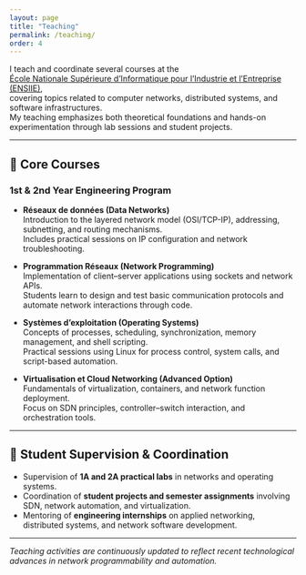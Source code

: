 ```yaml
---
layout: page
title: "Teaching"
permalink: /teaching/
order: 4
---
```




I teach and coordinate several courses at the  
[École Nationale Supérieure d’Informatique pour l’Industrie et l’Entreprise (ENSIIE)](https://www.ensiie.fr),  
covering topics related to computer networks, distributed systems, and software infrastructures.  
My teaching emphasizes both theoretical foundations and hands-on experimentation through lab sessions and student projects.

---

## 📘 Core Courses

### 1st & 2nd Year Engineering Program
- **Réseaux de données (Data Networks)**  
  Introduction to the layered network model (OSI/TCP-IP), addressing, subnetting, and routing mechanisms.  
  Includes practical sessions on IP configuration and network troubleshooting.

- **Programmation Réseaux (Network Programming)**  
  Implementation of client–server applications using sockets and network APIs.  
  Students learn to design and test basic communication protocols and automate network interactions through code.

- **Systèmes d’exploitation (Operating Systems)**  
  Concepts of processes, scheduling, synchronization, memory management, and shell scripting.  
  Practical sessions using Linux for process control, system calls, and script-based automation.

- **Virtualisation et Cloud Networking (Advanced Option)**  
  Fundamentals of virtualization, containers, and network function deployment.  
  Focus on SDN principles, controller–switch interaction, and orchestration tools.

---

## 🧩 Student Supervision & Coordination

- Supervision of **1A and 2A practical labs** in networks and operating systems.  
- Coordination of **student projects and semester assignments** involving SDN, network automation, and virtualization.  
- Mentoring of **engineering internships** on applied networking, distributed systems, and network software development.

---

*Teaching activities are continuously updated to reflect recent technological advances in network programmability and automation.*
